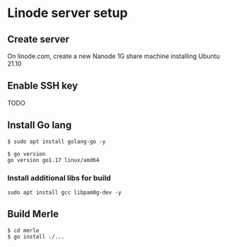 # Linode server setup

## Create server

On linode.com, create a new Nanode 1G share machine installing Ubuntu 21.10

## Enable SSH key

TODO

## Install Go lang

```
$ sudo apt install golang-go -y
```

```
$ go version
go version go1.17 linux/amd64
```

### Install additional libs for build

```
sudo apt install gcc libpam0g-dev -y
```

## Build Merle

```
$ cd merle
$ go install ./...
```


